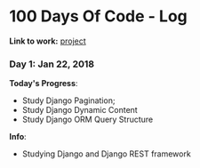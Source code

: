 # 100 Days Of Code - Log

**Link to work:**
[project](https://github.com/silva-matheus/blockchain)

### Day 1: Jan 22, 2018

**Today's Progress**:
- Study Django Pagination;
- Study Django Dynamic Content
- Study Django ORM Query Structure

**Info**:
- Studying Django and Django REST framework
